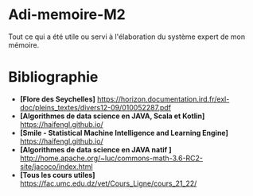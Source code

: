 # Adi-memoire-M2
Tout ce qui a été utile ou servi à l'élaboration du système expert de mon mémoire.

# Bibliographie

- **[Flore des Seychelles]** https://horizon.documentation.ird.fr/exl-doc/pleins_textes/divers12-09/010052287.pdf
- **[Algorithmes de data science en JAVA, Scala et Kotlin]** https://haifengl.github.io/
- **[Smile - Statistical Machine Intelligence and Learning Engine]** https://haifengl.github.io/
- **[Algorithmes de data science en JAVA natif ]** http://home.apache.org/~luc/commons-math-3.6-RC2-site/jacoco/index.html
- **[Tous les cours utiles]** https://fac.umc.edu.dz/vet/Cours_Ligne/cours_21_22/
